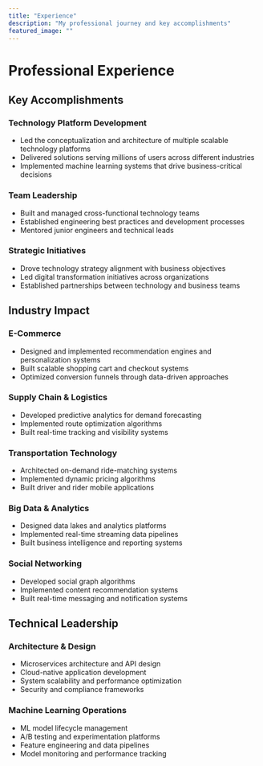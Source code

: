 ```yaml
---
title: "Experience"
description: "My professional journey and key accomplishments"
featured_image: ""
---
```


# Professional Experience

## Key Accomplishments

### Technology Platform Development
- Led the conceptualization and architecture of multiple scalable technology platforms
- Delivered solutions serving millions of users across different industries
- Implemented machine learning systems that drive business-critical decisions

### Team Leadership
- Built and managed cross-functional technology teams
- Established engineering best practices and development processes
- Mentored junior engineers and technical leads

### Strategic Initiatives
- Drove technology strategy alignment with business objectives
- Led digital transformation initiatives across organizations
- Established partnerships between technology and business teams

## Industry Impact

### E-Commerce
- Designed and implemented recommendation engines and personalization systems
- Built scalable shopping cart and checkout systems
- Optimized conversion funnels through data-driven approaches

### Supply Chain & Logistics
- Developed predictive analytics for demand forecasting
- Implemented route optimization algorithms
- Built real-time tracking and visibility systems

### Transportation Technology
- Architected on-demand ride-matching systems
- Implemented dynamic pricing algorithms
- Built driver and rider mobile applications

### Big Data & Analytics
- Designed data lakes and analytics platforms
- Implemented real-time streaming data pipelines
- Built business intelligence and reporting systems

### Social Networking
- Developed social graph algorithms
- Implemented content recommendation systems
- Built real-time messaging and notification systems

## Technical Leadership

### Architecture & Design
- Microservices architecture and API design
- Cloud-native application development
- System scalability and performance optimization
- Security and compliance frameworks

### Machine Learning Operations
- ML model lifecycle management
- A/B testing and experimentation platforms
- Feature engineering and data pipelines
- Model monitoring and performance tracking